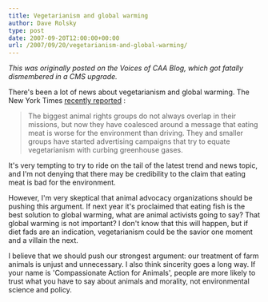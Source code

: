 ```yaml
---
title: Vegetarianism and global warming
author: Dave Rolsky
type: post
date: 2007-09-20T12:00:00+00:00
url: /2007/09/20/vegetarianism-and-global-warming/
---
```

_This was originally posted on the Voices of CAA Blog, which got fatally dismembered in a CMS upgrade._

There's been a lot of news about vegetarianism and global warming. The New York Times [recently reported][1] :

> The biggest animal rights groups do not always overlap in their missions, but now they have coalesced around a message that eating meat is worse for the environment than driving. They and smaller groups have started advertising campaigns that try to equate vegetarianism with curbing greenhouse gases.

It's very tempting to try to ride on the tail of the latest trend and news topic, and I'm not denying that there may be credibility to the claim that eating meat is bad for the environment.

However, I'm very skeptical that animal advocacy organizations should be pushing this argument. If next year it's proclaimed that eating fish is the best solution to global warming, what are animal activists going to say? That global warming is not important? I don't know that this will happen, but if diet fads are an indication, vegetarianism could be the savior one moment and a villain the next.

I believe that we should push our strongest argument: our treatment of farm animals is unjust and unnecessary. I also think sincerity goes a long way. If your name is 'Compassionate Action for Animals', people are more likely to trust what you have to say about animals and morality, not environmental science and policy.

 [1]: http://www.nytimes.com/2007/08/29/business/media/29adco.html